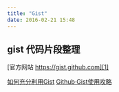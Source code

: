 ```yaml
---
title: "Gist"
date: 2016-02-21 15:48
---
```


## gist 代码片段整理

[官方网站 https://gist.github.com][1]

[如何充分利用Gist][2]
[Github·Gist使用攻略][3]


[1]: https://gist.github.com
[2]: https://forum.opencas.org/t/134
[3]: http://ruikye.com/2014/08/30/github-gist/
